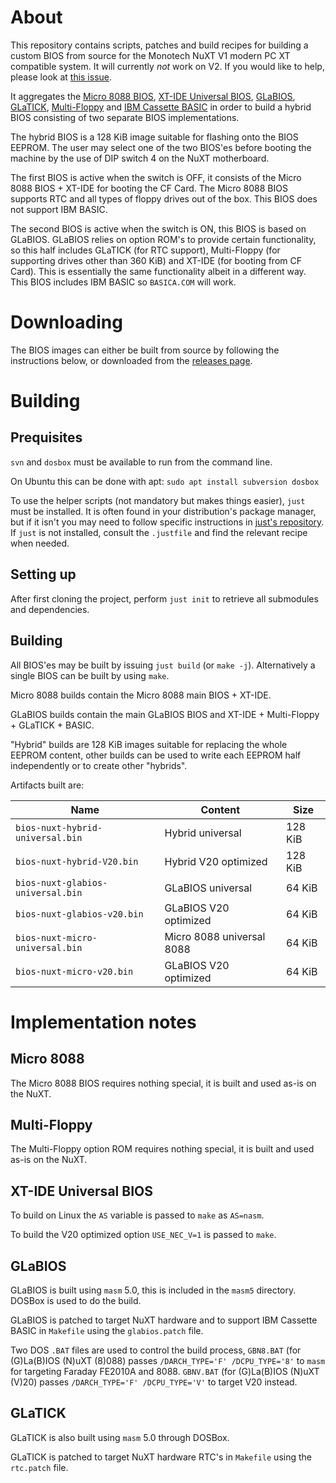 # About
This repository contains scripts, patches and build recipes for building a custom BIOS from source for the Monotech NuXT V1 modern PC XT compatible system. It will currently *not* work on V2. If you would like to help, please look at [this issue](https://github.com/csoren/nuxt-bios/issues/2).

It aggregates the [Micro 8088 BIOS](https://github.com/skiselev/8088_bios), [XT-IDE Universal BIOS](https://www.xtideuniversalbios.org/), [GLaBIOS](https://github.com/640-KB/GLaBIOS), [GLaTICK](https://github.com/640-KB/GLaTICK), [Multi-Floppy](https://github.com/skiselev/floppy_bios) and [IBM Cassette BASIC](https://en.wikipedia.org/wiki/IBM_BASIC) in order to build a hybrid BIOS consisting of two separate BIOS implementations.

The hybrid BIOS is a 128 KiB image suitable for flashing onto the BIOS EEPROM. The user may select one of the two BIOS'es before booting the machine by the use of DIP switch 4 on the NuXT motherboard.

The first BIOS is active when the switch is OFF, it consists of the Micro 8088 BIOS + XT-IDE for booting the CF Card. The Micro 8088 BIOS supports RTC and all types of floppy drives out of the box. This BIOS does not support IBM BASIC.

The second BIOS is active when the switch is ON, this BIOS is based on GLaBIOS. GLaBIOS relies on option ROM's to provide certain functionality, so this half includes GLaTICK (for RTC support), Multi-Floppy (for supporting drives other than 360 KiB) and XT-IDE (for booting from CF Card). This is essentially the same functionality albeit in a different way. This BIOS includes IBM BASIC so `BASICA.COM` will work.

# Downloading

The BIOS images can either be built from source by following the instructions below, or downloaded from the [releases page](https://github.com/csoren/nuxt-bios/releases).

# Building

## Prequisites

`svn` and `dosbox` must be available to run from the command line.

On Ubuntu this can be done with apt:
`sudo apt install subversion dosbox`

To use the helper scripts (not mandatory but makes things easier), `just` must be installed. It is often found in your distribution's package manager, but if it isn't you may need to follow specific instructions in [just's repository](https://github.com/casey/just). If `just` is not installed, consult the `.justfile` and find the relevant recipe when needed.

## Setting up

After first cloning the project, perform `just init` to retrieve all submodules and dependencies.

## Building

All BIOS'es may be built by issuing `just build` (or `make -j`). Alternatively a single BIOS can be built by using `make`.

Micro 8088 builds contain the Micro 8088 main BIOS + XT-IDE.

GLaBIOS builds contain the main GLaBIOS BIOS and XT-IDE + Multi-Floppy + GLaTICK + BASIC.

"Hybrid" builds are 128 KiB images suitable for replacing the whole EEPROM content, other builds can be used to write each EEPROM half independently or to create other "hybrids".

Artifacts built are:

| Name | Content | Size |
|-|-|-|
|`bios-nuxt-hybrid-universal.bin`|Hybrid universal|128 KiB|
|`bios-nuxt-hybrid-V20.bin`|Hybrid V20 optimized|128 KiB|
|`bios-nuxt-glabios-universal.bin`|GLaBIOS universal|64 KiB|
|`bios-nuxt-glabios-v20.bin`|GLaBIOS V20 optimized|64 KiB|
|`bios-nuxt-micro-universal.bin`|Micro 8088 universal 8088|64 KiB|
|`bios-nuxt-micro-v20.bin`|GLaBIOS V20 optimized|64 KiB|

# Implementation notes

## Micro 8088
The Micro 8088 BIOS requires nothing special, it is built and used as-is on the NuXT.

## Multi-Floppy
The Multi-Floppy option ROM requires nothing special, it is built and used as-is on the NuXT.

## XT-IDE Universal BIOS
To build on Linux the `AS` variable is passed to `make` as `AS=nasm`.

To build the V20 optimized option `USE_NEC_V=1` is passed to `make`.

## GLaBIOS
GLaBIOS is built using `masm` 5.0, this is included in the `masm5` directory. DOSBox is used to do the build.

GLaBIOS is patched to target NuXT hardware and to support IBM Cassette BASIC in `Makefile` using the `glabios.patch` file.

Two DOS `.BAT` files are used to control the build process, `GBN8.BAT` (for (G)La(B)IOS (N)uXT (8)088) passes `/DARCH_TYPE='F' /DCPU_TYPE='8'` to `masm` for targeting Faraday FE2010A and 8088. `GBNV.BAT` (for (G)La(B)IOS (N)uXT (V)20) passes `/DARCH_TYPE='F' /DCPU_TYPE='V'` to target V20 instead.

## GLaTICK
GLaTICK is also built using `masm` 5.0 through DOSBox.

GLaTICK is patched to target NuXT hardware RTC's in `Makefile` using the `rtc.patch` file.

